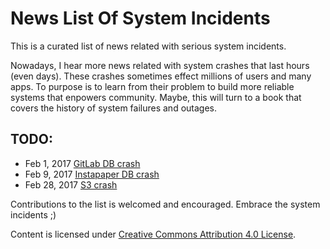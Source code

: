 # News List Of System Incidents
This is a curated list of news related with serious system incidents.

Nowadays, I hear more news related with system crashes that last hours (even days). These crashes sometimes effect millions of users and many apps. To purpose is to learn from their problem to build more reliable systems that enpowers community. Maybe, this will turn to a book that covers the history of system failures and outages. 

## TODO:
- Feb 1, 2017 [GitLab DB crash](https://about.gitlab.com/2017/02/01/gitlab-dot-com-database-incident/)
- Feb 9, 2017 [Instapaper DB crash](http://blog.instapaper.com/post/157027537441)
- Feb 28, 2017 [S3 crash](https://aws.amazon.com/message/41926/)

Contributions to the list is welcomed and encouraged. Embrace the system incidents ;)

Content is licensed under [Creative Commons Attribution 4.0 License](https://github.com/mustilica/NewsListOfSystemIncidents/blob/master/LICENSE).

